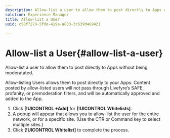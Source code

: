```yaml
---
description: Allow-list a user to allow them to post directly to Apps without being moderatated.
solution: Experience Manager
title: Allow-list a User
uuid: c58f7279-5fde-419a-a833-3c639d469421

---
```


# Allow-list a User{#allow-list-a-user}

Allow-list a user to allow them to post directly to Apps without being moderatated.

Allow-listing Users allows them to post directly to your Apps. Content posted by allow-listed users will not pass through Livefyre’s SAFE, profanity, or premoderation filters, and will be automatically approved and added to the App.

1. Click **[!UICONTROL +Add]** for **[!UICONTROL Whitelists]**.
1. A popup will appear that allows you to allow-list the user for the entire network, or for a specific site. (Use the CTR or Command key to select multiple sites.)
1. Click **[!UICONTROL Whitelist]** to complete the process.

